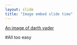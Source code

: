 ```yaml
---
layout: slide
title: "Image embed slide time"
---
```

[An image of darth vader](ogdarthvader.JPG)

#All too easy